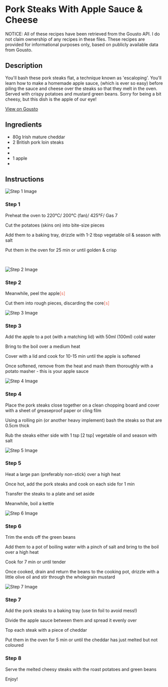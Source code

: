 # Pork Steaks With Apple Sauce & Cheese

NOTICE: All of these recipes have been retrieved from the Gousto API. I do not claim ownership of any recipes in these files. These recipes are provided for informational purposes only, based on publicly available data from Gousto.

## Description

You'll bash these pork steaks flat, a technique known as 'escaloping'. You'll learn how to make a homemade apple sauce, (which is ever so easy) before piling the sauce and cheese over the steaks so that they melt in the oven. Served with crispy potatoes and mustard green beans. Sorry for being a bit cheesy, but this dish is the apple of our eye!

[View on Gousto](https://www.gousto.co.uk/recipes/cookbook/pork-steaks-with-apple-sauce-cheese)

## Ingredients

- 80g Irish mature cheddar
- 2 British pork loin steaks
- 
- 
- 1 apple 
- 

## Instructions

![Step 1 Image](https://production-media.gousto.co.uk/cms/recipe-step-image/350.-step-1-x200.jpg)

### Step 1

Preheat the oven to 220&deg;C/ 200&deg;C (fan)/ 425&deg;F/ Gas 7


Cut the potatoes (skins on) into bite-size pieces&nbsp;


Add them to&nbsp;a baking tray, drizzle with 1-2 tbsp vegetable oil &amp; season with salt


Put&nbsp;them in the oven for 25 min or until golden &amp; crisp


&nbsp;

![Step 2 Image](https://production-media.gousto.co.uk/cms/recipe-step-image/350.-step-2-x200.jpg)

### Step 2

Meanwhile, peel the apple<span style="color: #e86754;">[s]</span>


Cut them into rough pieces, discarding the core<span style="color: #e86754;">[s]</span>

![Step 3 Image](https://production-media.gousto.co.uk/cms/recipe-step-image/350.-step-3-x200.jpg)

### Step 3

Add the apple to a pot (with a matching lid) with 50ml <span class="text-danger">(100ml)</span>&nbsp;cold water


Bring to the boil over a medium heat


Cover with a lid and cook for 10-15 min until the apple is softened


Once softened, remove from the heat and mash them thoroughly with a potato masher - this is your apple sauce

![Step 4 Image](https://production-media.gousto.co.uk/cms/recipe-step-image/350.-step-4-x200.jpg)

### Step 4

Place the pork steaks close together on a clean chopping board and cover with a sheet of greaseproof paper or cling film


Using a rolling pin (or another heavy implement) bash the steaks so that are 0.5cm thick


Rub the steaks either side with 1 tsp [<span class="text-danger">2 tsp]</span>&nbsp;vegetable oil and season with salt

![Step 5 Image](https://production-media.gousto.co.uk/cms/recipe-step-image/350.-step-5-x200.jpg)

### Step 5

Heat a large pan (preferably non-stick) over a high heat


Once hot, add the pork steaks and cook on each side for 1 min


Transfer&nbsp;the steaks to a plate and set aside&nbsp;


Meanwhile, boil a kettle

![Step 6 Image](https://production-media.gousto.co.uk/cms/recipe-step-image/350.-step-6-x200.jpg)

### Step 6

Trim the ends off the green beans


Add them to a pot of boiling water with a pinch of salt and bring to the boil over a high heat


Cook&nbsp;for 7 min or until tender


Once cooked, drain and return the beans to the cooking pot, drizzle with a little olive oil and stir through the wholegrain mustard

![Step 7 Image](https://production-media.gousto.co.uk/cms/recipe-step-image/350.-step-7-x200.jpg)

### Step 7

Add the pork steaks to a baking tray (use tin foil to avoid mess!)


Divide the apple sauce between them and spread it evenly over


Top&nbsp;each steak with a piece of cheddar


Put them in the oven&nbsp;for 5 min or until the cheddar has just melted but not coloured

### Step 8

Serve the melted cheesy steaks with the roast potatoes and green beans&nbsp;


Enjoy!

